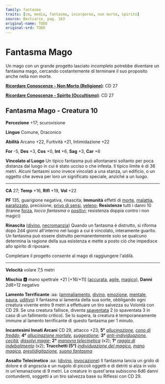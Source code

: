 ```yaml
---
family: fantasma
traits: [cm, media, fantasma, incorporeo, non morto, spirito]
source: Bestiario, pag. 163
original-name: TODO
original-srd: TODO
---
```


# Fantasma Mago

Un mago con un grande progetto lasciato incompleto potrebbe diventare un fantasma mago, cercando costantemente di terminare il suo proposito anche nella non morte.

**[Ricordare Conoscenze - Non Morto (Religione)](/azioni/ricordare-conoscenze)**: CD 27

**[Ricordare Conoscenze - Spirito (Occultismo)](/azioni/ricordare-conoscenze)**: CD 27

## Fantasma Mago - Creatura 10

**Percezione** +17; scurovisione

**Lingue** Comune, Draconico

**Abilità** Arcano +22, Furtività +21, Intimidazione +22

**For** -5, **Des** +3, **Cos** +0, **Int** +6, **Sag** +3, **Car** +6

**Vincolato al Luogo** Un tipico fantasma può allontanarsi soltanto per poca distanza dal luogo in cui è stato ucciso o che infesta. Il tipico limite è di 36 metri. Alcuni fantasmi sono invece vincolati a una stanza, un edificio, o un oggetto che aveva per loro un significato speciale, anziché a un luogo.

***

**CA** 27; **Temp** +16, **Rifl** +19, **Vol** +22

**PF** 135, guarigione negativa, rinascita; **Immunità** effetti di [morte](/tratti/morte), [malattia](/tratti/malattia), [paralizzato](/condizioni/paralizzato), precisione, [privo di sensi](/condizioni/privo-di-sensi), [veleno](/tratti/veleno); **Resistenze** tutti i danni 10 (tranne [forza](/tratti/forza), *tocco fantasma* o [positivi](/tratti/positivo); resistenza doppia contro i non magici)

**Rinascita** ([divino](/tratti/divino), [necromanzia](/tratti/necromanzia)) Quando un fantasma è distrutto, si riforma dopo 2d4 giorni all'interno nel luogo a cui è vincolato, interamente guarito. Un fantasma può essere distrutto permanentemente solo se qualcuno determina la ragione della sua esistenza e mette a posto ciò che impedisce allo spirito di riposare.

Completare il progetto consente al mago di raggiungere l'aldilà.

***

**Velocità** volare 7,5 metri

**Mischia** :a: mano spettrale +21 \[+16/+11] ([accurata](/tratti/accurata), [agile](/tratti/agile), [magico](/tratti/magico)), **Danni** 2d8+12 negativo

**Lamento Terrificante** :aa: ([ammaliamento](/tratti/ammaliamento), [divino](/tratti/divino), [emozione](/tratti/emozione), [mentale](/tratti/mentale), [paura](/tratti/paura), [uditivo](/tratti/uditivo)) Il fantasma si lamenta della sua sorte, obbligando ogni creatura vivente entro 9 metri a effettuare un tiro salvezza su Volontà con CD 29. Se una creatura fallisce, diventa [spaventata](/condizioni/spaventato) 2 (o spaventata 3 in caso di un fallimento critico). Se lo supera, la creatura è temporaneamente immune al lamento terrificante di questo fantasma per 1 minuto.

**Incantesimi Innati Arcani** CD 29, attacco +23; **5°** *[allucinazione](/incantesimi/allucinazione), [cono di freddo](/incantesimi/cono-di-freddo)*; **4°** *[allucinazione mortale](/incantesimi/allucinazione-mortale), [suggestione](/incantesimi/suggestione)*; **3°** *[anti-individuazione](/incantesimi/anti-individuazione), [cecità](/incantesimi/cecita), [dissolvi magie](/incantesimi/dissolvi-magie)*; **2°** *[manovra telecinetica](/incantesimi/manovra-telecinetica)* (x2); **1°** *[raggio di indebolimento](/incantesimi/raggio-di-indebolimento)* (x2); **Trucchetti (5°)** *[individuazione del magico](/incantesimi/individuazione-del-magico), [mano magica](/incantesimi/mano-magica), [prestidigitazione](/incantesimi/prestidigitazione), [suono fantasma](/incantesimi/suono-fantasma)*

**Assalto Telecinetico** :aa: ([divino](/tratti/divino), [invocazione](/tratti/invocazione)) Il fantasma lancia un grido di dolore e di angoscia e un nugolo di piccoli oggetti e di detriti si alza in volo in un'emanazione di 9 metri. Le creature in quest'area subiscono 6d6 danni contundenti, soggetti a un tiro salvezza base su Riflessi con CD 29.
